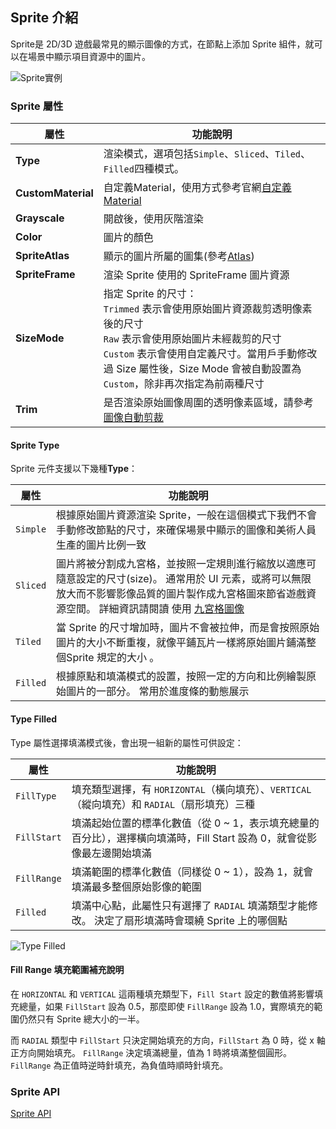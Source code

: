 ## Sprite 介紹

Sprite是 2D/3D 遊戲最常見的顯示圖像的方式，在節點上添加 Sprite 組件，就可以在場景中顯示項目資源中的圖片。

<!-- 路徑要調整 -->
![Sprite實例](/webgame-engine/assets/cocos/common/Sprite/SpriteUIExample.PNG)

### Sprite 屬性

| 屬性   | 功能說明 |
| ------------------- | ------------------------------ |
|**Type**| 渲染模式，選項包括`Simple`、`Sliced`、`Tiled`、`Filled`四種模式。 |
|**CustomMaterial**| 自定義Material，使用方式參考官網[自定義Material](https://docs.cocos.com/creator/3.6/manual/zh/ui-system/components/engine/ui-material.html) |
|**Grayscale**| 開啟後，使用灰階渲染 |
|**Color**| 圖片的顏色 |
|**SpriteAtlas**| 顯示的圖片所屬的圖集(參考[Atlas](https://docs.cocos.com/creator/3.6/manual/zh/asset/atlas.html)) |
|**SpriteFrame**| 渲染 Sprite 使用的 SpriteFrame 圖片資源 |
|**SizeMode**| 指定 Sprite 的尺寸： <br> `Trimmed` 表示會使用原始圖片資源裁剪透明像素後的尺寸 <br> `Raw` 表示會使用原始圖片未經裁剪的尺寸 <br> `Custom` 表示會使用自定義尺寸。當用戶手動修改過 Size 屬性後，Size Mode 會被自動設置為 `Custom`，除非再次指定為前兩種尺寸 |
|**Trim**| 是否渲染原始圖像周圍的透明像素區域，請參考[圖像自動剪裁](https://docs.cocos.com/creator/3.6/manual/zh/ui-system/components/engine/trim.html) |

#### Sprite Type

Sprite 元件支援以下幾種**Type**：

| 屬性   | 功能說明 |
| ------------------- | ------------------------------ |
| `Simple` | 根據原始圖片資源渲染 Sprite，一般在這個模式下我們不會手動修改節點的尺寸，來確保場景中顯示的圖像和美術人員生產的圖片比例一致 |
| `Sliced` | 圖片將被分割成九宮格，並按照一定規則進行縮放以適應可隨意設定的尺寸(size)。 通常用於 UI 元素，或將可以無限放大而不影響影像品質的圖片製作成九宮格圖來節省遊戲資源空間。 詳細資訊請閱讀 使用 [九宮格圖像](https://docs.cocos.com/creator/3.6/manual/zh/ui-system/components/engine/sliced-sprite.html#-) |
| `Tiled` | 當 Sprite 的尺寸增加時，圖片不會被拉伸，而是會按照原始圖片的大小不斷重複，就像平鋪瓦片一樣將原始圖片鋪滿整個Sprite 規定的大小 。|
| `Filled` | 根據原點和填滿模式的設置，按照一定的方向和比例繪製原始圖片的一部分。 常用於進度條的動態展示 |

#### Type Filled

Type 屬性選擇填滿模式後，會出現一組新的屬性可供設定：

| 屬性   | 功能說明 |
| ------------------- | ------------------------------ |
| `FillType` | 填充類型選擇，有 `HORIZONTAL`（橫向填充）、`VERTICAL`（縱向填充）和 `RADIAL`（扇形填充）三種 |
| `FillStart` | 填滿起始位置的標準化數值（從 0 ~ 1，表示填充總量的百分比），選擇橫向填滿時，Fill Start 設為 0，就會從影像最左邊開始填滿 |
| `FillRange` | 填滿範圍的標準化數值（同樣從 0 ~ 1），設為 1，就會填滿最多整個原始影像的範圍 |
| `Filled` | 填滿中心點，此屬性只有選擇了 `RADIAL` 填滿類型才能修改。 決定了扇形填滿時會環繞 Sprite 上的哪個點 |

![Type Filled](https://docs.cocos.com/creator/3.6/manual/zh/ui-system/components/editor/sprite/radial.png)

#### Fill Range 填充範圍補充說明

在 `HORIZONTAL` 和 `VERTICAL` 這兩種填充類型下，`Fill Start` 設定的數值將影響填充總量，如果 `FillStart` 設為 0.5，那麼即使 `FillRange` 設為 1.0，實際填充的範圍仍然只有 Sprite 總大小的一半。

而 `RADIAL` 類型中 `FillStart` 只決定開始填充的方向，`FillStart` 為 0 時，從 x 軸正方向開始填充。 `FillRange` 決定填滿總量，值為 1 時將填滿整個圓形。`FillRange` 為正值時逆時針填充，為負值時順時針填充。

### Sprite API
[Sprite API](https://docs.cocos.com/creator/3.6/api/zh/class/Sprite)